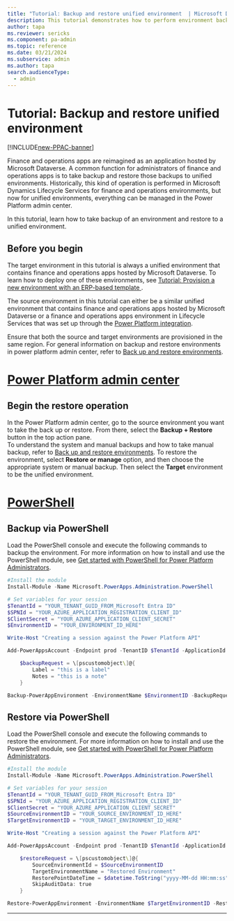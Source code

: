 ```yaml
---
title: "Tutorial: Backup and restore unified environment  | Microsoft Docs"
description: This tutorial demonstrates how to perform environment backup and restore with respect to unified environments.
author: tapa
ms.reviewer: sericks
ms.component: pa-admin
ms.topic: reference
ms.date: 03/21/2024
ms.subservice: admin
ms.author: tapa
search.audienceType: 
  - admin
---
```


# Tutorial: Backup and restore unified environment

[!INCLUDE[new-PPAC-banner](~/includes/new-PPAC-banner.md)]

Finance and operations apps are reimagined as an application hosted by Microsoft Dataverse. A common function for administrators of finance and operations apps is to take backup and restore those backups to unified environments. Historically, this kind of operation is performed in Microsoft Dynamics Lifecycle Services for finance and operations environments, but now for unified environments, everything can be managed in the Power Platform admin center.

In this tutorial, learn how to take backup of an environment and restore to a unified environment.

## Before you begin

The target environment in this tutorial is always a unified environment that contains finance and operations apps hosted by Microsoft Dataverse. To learn how to deploy one of these environments, see [Tutorial: Provision a new environment with an ERP-based template ](./tutorial-deploy-new-environment-with-ERP-template.md).

The source environment in this tutorial can either be a similar unified environment that contains finance and operations apps hosted by Microsoft Dataverse or a finance and operations apps environment in Lifecycle Services that was set up through the [Power Platform integration](/dynamics365/fin-ops-core/dev-itpro/power-platform/enable-power-platform-integration).

Ensure that both the source and target environments are provisioned in the same region. For general information on backup and restore environments in power platform admin center, refer to [Back up and restore environments](../backup-restore-environments.md).

# [Power Platform admin center](#tab/PPAC)

## Begin the restore operation

In the Power Platform admin center, go to the source environment you want to take the back up or restore. From there, select the **Backup + Restore** button in the top action pane.  
To understand the system and manual backups and how to take manual backup, refer to [Back up and restore environments](../backup-restore-environments.md). 
To restore the environment, select **Restore or manage** option, and then choose the appropriate system or manual backup. Then select the **Target** environment to be the unified environment.

# [PowerShell](#tab/PowerShell)

## Backup via PowerShell

Load the PowerShell console and execute the following commands to backup the environment. For more information on how to install and use the PowerShell module, see [Get started with PowerShell for Power Platform Administrators](../powershell-getting-started.md).

```PowerShell
#Install the module
Install-Module -Name Microsoft.PowerApps.Administration.PowerShell

# Set variables for your session
$TenantId = "YOUR_TENANT_GUID_FROM_Microsoft Entra ID"
$SPNId = "YOUR_AZURE_APPLICATION_REGISTRATION_CLIENT_ID"
$ClientSecret = "YOUR_AZURE_APPLICATION_CLIENT_SECRET"
$EnvironmentID = "YOUR_ENVIRONMENT_ID_HERE"

Write-Host "Creating a session against the Power Platform API"

Add-PowerAppsAccount -Endpoint prod -TenantID $TenantId -ApplicationId $SPNId -ClientSecret $ClientSecret

    $backupRequest = \[pscustomobject\]@{
        Label = "this is a label"
        Notes = "this is a note"
    }

Backup-PowerAppEnvironment -EnvironmentName $EnvironmentID -BackupRequestDefinition $backupRequest
```

## Restore via PowerShell

Load the PowerShell console and execute the following commands to restore the environment. For more information on how to install and use the PowerShell module, see [Get started with PowerShell for Power Platform Administrators](../powershell-getting-started.md).

```PowerShell
#Install the module
Install-Module -Name Microsoft.PowerApps.Administration.PowerShell

# Set variables for your session
$TenantId = "YOUR_TENANT_GUID_FROM_Microsoft Entra ID"
$SPNId = "YOUR_AZURE_APPLICATION_REGISTRATION_CLIENT_ID"
$ClientSecret = "YOUR_AZURE_APPLICATION_CLIENT_SECRET"
$SourceEnvironmentID = "YOUR_SOURCE_ENVIRONMENT_ID_HERE"
$TargetEnvironmentID = "YOUR_TARGET_ENVIRONMENT_ID_HERE"

Write-Host "Creating a session against the Power Platform API"

Add-PowerAppsAccount -Endpoint prod -TenantID $TenantId -ApplicationId $SPNId -ClientSecret $ClientSecret

    $restoreRequest = \[pscustomobject\]@{
        SourceEnvironmentId = $SourceEnvironmentID
        TargetEnvironmentName = "Restored Environment"
        RestorePointDateTime = $datetime.ToString("yyyy-MM-dd HH:mm:ss")
        SkipAuditData: true
    }

Restore-PowerAppEnvironment -EnvironmentName $TargetEnvironmentID -RestoreToRequestDefinition $restoreRequest
```
---
